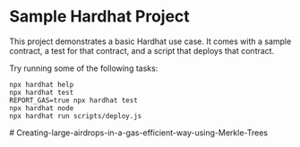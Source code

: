 # Sample Hardhat Project

This project demonstrates a basic Hardhat use case. It comes with a sample contract, a test for that contract, and a script that deploys that contract.

Try running some of the following tasks:

```shell
npx hardhat help
npx hardhat test
REPORT_GAS=true npx hardhat test
npx hardhat node
npx hardhat run scripts/deploy.js
```
#   C r e a t i n g - l a r g e - a i r d r o p s - i n - a - g a s - e f f i c i e n t - w a y - u s i n g - M e r k l e - T r e e s  
 